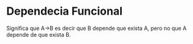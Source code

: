 # Dependecia Funcional
Significa que A->B es decir que B depende que exista A, pero no que A depende de que exista B.
